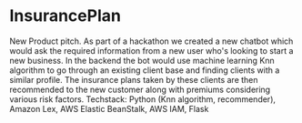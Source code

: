 # InsurancePlan
New Product pitch. As part of a hackathon we created a new chatbot which would ask the required information from a new user who's looking to start a new business. In the backend the bot would use machine learning Knn algorithm to go through an existing client base and finding clients with a similar profile. The insurance plans taken by these clients are then recommended to the new customer along with premiums considering various risk factors. 
Techstack:
Python (Knn algorithm, recommender), Amazon Lex, AWS Elastic BeanStalk, AWS IAM, Flask
